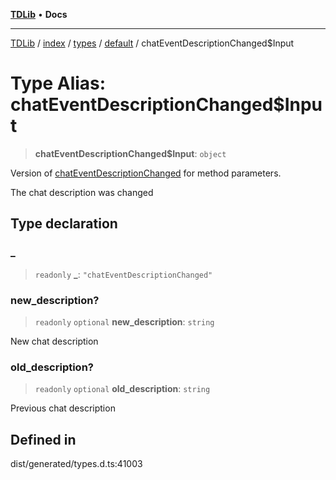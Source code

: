 [**TDLib**](../../../../../../README.md) • **Docs**

***

[TDLib](../../../../../../modules.md) / [index](../../../../../README.md) / [types](../../../README.md) / [default](../README.md) / chatEventDescriptionChanged$Input

# Type Alias: chatEventDescriptionChanged$Input

> **chatEventDescriptionChanged$Input**: `object`

Version of [chatEventDescriptionChanged](chatEventDescriptionChanged.md) for method parameters.

The chat description was changed

## Type declaration

### \_

> `readonly` **\_**: `"chatEventDescriptionChanged"`

### new\_description?

> `readonly` `optional` **new\_description**: `string`

New chat description

### old\_description?

> `readonly` `optional` **old\_description**: `string`

Previous chat description

## Defined in

dist/generated/types.d.ts:41003
